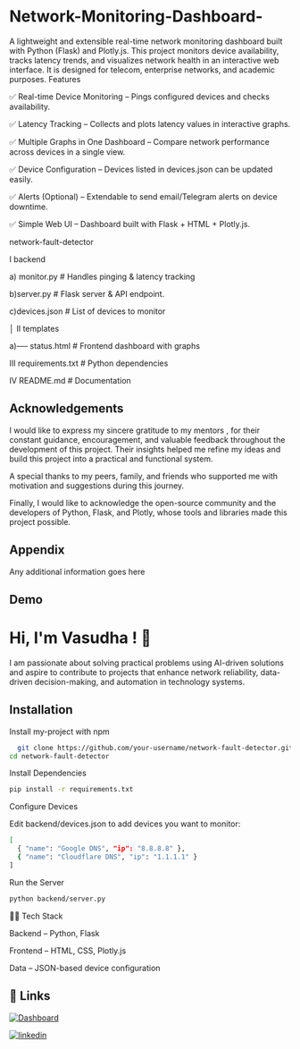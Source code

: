 
# Network-Monitoring-Dashboard-



A lightweight and extensible real-time network monitoring dashboard built with Python (Flask) and Plotly.js. This project monitors device availability, tracks latency trends, and visualizes network health in an interactive web interface. It is designed for telecom, enterprise networks, and academic purposes.
Features

✅ Real-time Device Monitoring – Pings configured devices and checks availability.

✅ Latency Tracking – Collects and plots latency values in interactive graphs.

✅ Multiple Graphs in One Dashboard – Compare network performance across devices in a single view.

✅ Device Configuration – Devices listed in devices.json can be updated easily.

✅ Alerts (Optional) – Extendable to send email/Telegram alerts on device downtime.

✅ Simple Web UI – Dashboard built with Flask + HTML + Plotly.js.


network-fault-detector

I backend

   a) monitor.py       # Handles pinging & latency tracking

   b)server.py         # Flask server & API endpoint.

   c)devices.json      # List of devices to monitor

│
II templates

  a)── status.html    # Frontend dashboard with graphs


III requirements.txt   # Python dependencies

IV README.md           # Documentation


## Acknowledgements



I would like to express my sincere gratitude to my mentors , for their constant guidance, encouragement, and valuable feedback throughout the development of this project. Their insights helped me refine my ideas and build this project into a practical and functional system.

A special thanks to my peers, family, and friends who supported me with motivation and suggestions during this journey.

Finally, I would like to acknowledge the open-source community and the developers of Python, Flask, and Plotly, whose tools and libraries made this project possible.
## Appendix

Any additional information goes here


## Demo





# Hi, I'm Vasudha ! 👋
I am passionate about solving practical problems using AI-driven solutions and aspire to contribute to projects that enhance network reliability, data-driven decision-making, and automation in technology systems.


## Installation

Install my-project with npm


```bash
  git clone https://github.com/your-username/network-fault-detector.git
cd network-fault-detector
```
Install Dependencies
```bash
pip install -r requirements.txt
``` 
Configure Devices

Edit backend/devices.json to add devices you want to monitor:
```bash
[
  { "name": "Google DNS", "ip": "8.8.8.8" },
  { "name": "Cloudflare DNS", "ip": "1.1.1.1" }
]
```
Run the Server
```bash
python backend/server.py
```
👩‍💻 Tech Stack

Backend – Python, Flask

Frontend – HTML, CSS, Plotly.js

Data – JSON-based device configuration






    
## 🔗 Links
[![Dashboard](https://img.shields.io/badge/Open-Dashboard-orange)](http://127.0.0.1:5000/)

[![linkedin](https://img.shields.io/badge/linkedin-0A66C2?style=for-the-badge&logo=linkedin&logoColor=white)](https://www.linkedin.com/in/vasudha29/)


